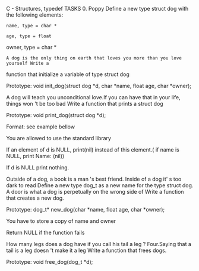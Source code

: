 C - Structures, typedef TASKS 0. Poppy Define a new type struct dog with the following elements:

	name, type = char *

	age, type = float

owner, type = char *

	A dog is the only thing on earth that loves you more than you love yourself Write a
function that initialize a variable of type struct dog

Prototype: void init_dog(struct dog *d, char *name, float age, char *owner);

A dog will teach you unconditional love.If you can have that in your life, things won 't be too bad Write a function that prints a struct dog

Prototype: void print_dog(struct dog *d);

Format: see example bellow

You are allowed to use the standard library

If an element of d is NULL, print(nil) instead of this element.(	if name is NULL, print Name: (nil))

If d is NULL print nothing.

Outside of a dog, a book is a man 's best friend. Inside of a dog it'
s too dark to read Define a new type dog_t as a new name
for the type struct dog.
A door is what a dog is perpetually on the wrong side of Write a
function that creates a new dog.

Prototype: dog_t* new_dog(char *name, float age, char *owner);

You have to store a copy of name and owner

Return NULL
if the
function fails

How many legs does a dog have
if you call his tail a leg ? Four.Saying that a tail is a leg doesn 't make it a leg Write a function that frees dogs.

Prototype: void free_dog(dog_t *d);

